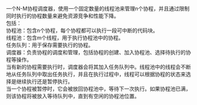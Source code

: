 一个N-M协程调度器，使用一个固定数量的线程池来管理n个协程，并且通过限制同时执行的协程数量来避免资源竞争和性能下降。  
包括：  
协程池：包含n个协程，每个协程都可以执行一段可中断的代码块。  
线程池：包含m个线程，用于执行协程池中的协程。  
任务队列：用于保存需要执行的协程。  
调度器：负责协程的调度和管理，包括协程的创建、加入协程池、选择待执行的协程等操作。  
当有新的协程需要执行时，调度器会将其加入任务队列中。线程池中的线程会不断地从任务队列中取出任务执行，并且在执行过程中，线程可以根据协程的状态来选择是继续执行还是暂停执行。  
当一个协程被暂停时，它会被放回协程池中，等待下一次执行。如果协程池已满，则该协程将被放入等待队列中，直到有空闲的协程池位置。  
